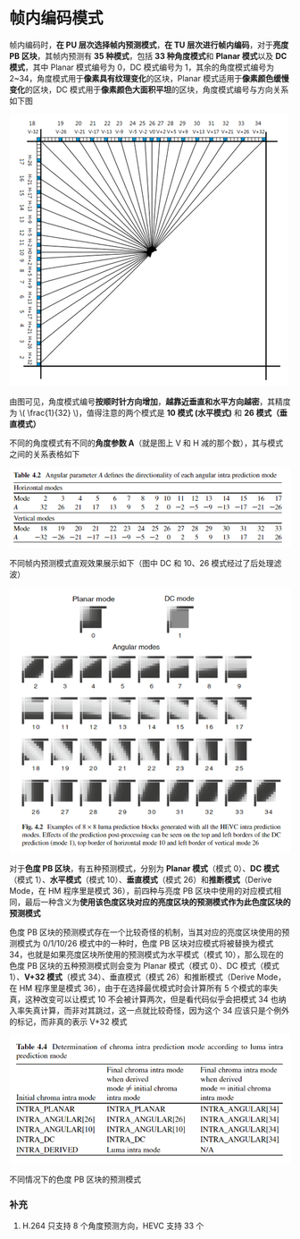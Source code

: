 # 帧内编码模式

帧内编码时，**在 PU 层次选择帧内预测模式**，**在 TU 层次进行帧内编码**，对于**亮度 PB 区块**，其帧内预测有 **35 种模式**，包括 **33 种角度模式**和 **Planar 模式**以及 **DC 模式**，其中 Planar 模式编号为 0，DC 模式编号为 1，其余的角度模式编号为 2~34，角度模式用于**像素具有纹理变化**的区块，Planar 模式适用于**像素颜色缓慢变化**的区块，DC 模式用于**像素颜色大面积平坦**的区块，角度模式编号与方向关系如下图

![3_1_帧内编码模式_0](<markdown_images/3_1_帧内编码模式_0.png>)

由图可见，角度模式编号**按顺时针方向增加**，**越靠近垂直和水平方向越密**，其精度为 \\( \frac{1}{32} \\)，值得注意的两个模式是 **10 模式 (水平模式)** 和 **26 模式（垂直模式）**

不同的角度模式有不同的**角度参数 A**（就是图上 V 和 H 减的那个数），其与模式之间的关系表格如下

![3_1_帧内编码模式_1](<markdown_images/3_1_帧内编码模式_1.png>)

不同帧内预测模式直观效果展示如下（图中 DC 和 10、26 模式经过了后处理滤波）

![3_1_帧内编码模式_2](<markdown_images/3_1_帧内编码模式_2.png>)

对于**色度 PB 区块**，有五种预测模式，分别为 **Planar 模式**（模式 0）、**DC 模式**（模式 1）、**水平模式**（模式 10）、**垂直模式**（模式 26）和**推断模式**（Derive Mode，在 HM 程序里是模式 36），前四种与亮度 PB 区块中使用的对应模式相同，最后一种含义为**使用该色度区块对应的亮度区块的预测模式作为此色度区块的预测模式**

色度 PB 区块的预测模式存在一个比较奇怪的机制，当其对应的亮度区块使用的预测模式为 0/1/10/26 模式中的一种时，色度 PB 区块对应模式将被替换为模式 34，也就是如果亮度区块所使用的预测模式为水平模式（模式 10），那么现在的色度 PB 区块的五种预测模式则会变为 Planar 模式（模式 0）、DC 模式（模式 1）、**V+32 模式**（模式 34）、垂直模式（模式 26）和推断模式（Derive Mode，在 HM 程序里是模式 36），由于在选择最优模式时会计算所有 5 个模式的率失真，这种改变可以让模式 10 不会被计算两次，但是看代码似乎会把模式 34 也纳入率失真计算，而非对其跳过，这一点就比较奇怪，因为这个 34 应该只是个例外的标记，而非真的表示 V+32 模式

![3_1_帧内编码模式_3](<markdown_images/3_1_帧内编码模式_3.png>)

不同情况下的色度 PB 区块的预测模式

### 补充

1. H.264 只支持 8 个角度预测方向，HEVC 支持 33 个